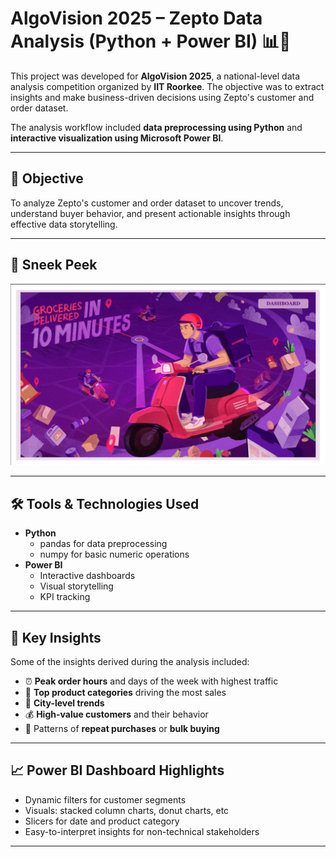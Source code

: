 # AlgoVision 2025 – Zepto Data Analysis (Python + Power BI) 📊🚀

This project was developed for **AlgoVision 2025**, a national-level data analysis competition organized by **IIT Roorkee**. The objective was to extract insights and make business-driven decisions using Zepto's customer and order dataset.

The analysis workflow included **data preprocessing using Python** and **interactive visualization using Microsoft Power BI**.

---

## 🎯 Objective

To analyze Zepto's customer and order dataset to uncover trends, understand buyer behavior, and present actionable insights through effective data storytelling.

---

## 🎯 Sneek Peek

<img src="ScreenShots/1.png" width="600"/>


---

## 🛠️ Tools & Technologies Used

- **Python**
  - pandas for data preprocessing
  - numpy for basic numeric operations
- **Power BI**
  - Interactive dashboards
  - Visual storytelling
  - KPI tracking

---

## 🔎 Key Insights

Some of the insights derived during the analysis included:

- ⏰ **Peak order hours** and days of the week with highest traffic  
- 🛒 **Top product categories** driving the most sales  
- 📍 **City-level trends** 
- 💰 **High-value customers** and their behavior  
- 🔁 Patterns of **repeat purchases** or **bulk buying**

---

## 📈 Power BI Dashboard Highlights

- Dynamic filters for customer segments  
- Visuals: stacked column charts, donut charts, etc
- Slicers for date and product category  
- Easy-to-interpret insights for non-technical stakeholders  

---

